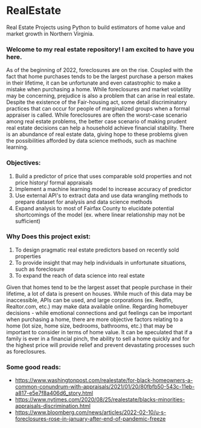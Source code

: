 # RealEstate
Real Estate Projects using Python to build estimators of home value and market growth in Northern Virginia. 

 ### Welcome to my real estate repository! I am excited to have you here. 

 As of the beginning of 2022, foreclosures are on the rise. Coupled with the fact that home purchases tends to be the largest purchase a person makes in their lifetime, it can be unfortunate and even catastrophic to make a mistake when purchasing a home. While foreclosures and market volatility may be concerning, prejudice is also a problem that can arise in real estate. Despite the existence of the Fair-housing act, some detail discriminatory practices that can occur for people of marginalized groups when a formal appraiser is called. While foreclosures are often the worst-case scenario among real estate problems, the better case scenario of making prudent real estate decisions can help a household achieve financial stability. There is an abundance of real estate data, giving hope to these problems given the possibilities afforded by data science methods, such as machine learning.

 ### Objectives:
 1. Build a predictor of price that uses comparable sold properties and not price history/ formal appraisals
 2. Implement a machine learning model to increase accuracy of predictor
 3. Use external API's to extract data and use data wrangling methods to prepare dataset for analysis and data science methods
 4. Expand analysis to most of Fairfax County to elucidate potential shortcomings of the model (ex. where linear relationship may not be sufficient)

 ### Why Does this project exist: 
 1. To design pragmatic real estate predictors based on recently sold properties
 2. To provide insight that may help individuals in unfortunate situations, such as foreclosure
 3. To expand the reach of data science into real estate

 Given that homes tend to be the largest asset that people purchase in their lifetime, a lot of data is present on houses. While much of this data may be inaccessible, APIs can be used, and large corporations (ex. Redfin, Realtor.com, etc.) may make data available online. Regarding homebuyer decisions - while emotional connections and gut feelings can be important when purchasing a home, there are more objective factors relating to a home (lot size, home size, bedrooms, bathrooms, etc.) that may be important to consider in terms of home value. It can be speculated that if a family is ever in a financial pinch, the ability to sell a home quickly and for the highest price will provide relief and prevent devastating processes such as foreclosures.

 ### Some good reads: 
   - https://www.washingtonpost.com/realestate/for-black-homeowners-a-common-conundrum-with-appraisals/2021/01/20/80fbfb50-543c-11eb-a817-e5e7f8a406d6_story.html
   - https://www.nytimes.com/2020/08/25/realestate/blacks-minorities-appraisals-discrimination.html
   - https://www.bloomberg.com/news/articles/2022-02-10/u-s-foreclosures-rose-in-january-after-end-of-pandemic-freeze
